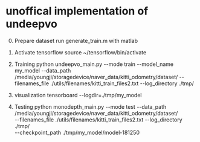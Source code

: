 # unoffical implementation of undeepvo

0. Prepare dataset
run generate_train.m with matlab 

1. Activate tensorflow
source ~/tensorflow/bin/activate 

2. Training
python undeepvo_main.py --mode train --model_name my_model --data_path /media/youngji/storagedevice/naver_data/kitti_odometry/dataset/ --filenames_file ./utils/filenames/kitti_train_files2.txt --log_directory ./tmp/

3. visualization
tensorboard --logdir=./tmp/my_model
 
4. Testing
python monodepth_main.py --mode test --data_path /media/youngji/storagedevice/naver_data/kitti_odometry/dataset/ \
--filenames_file ./utils/filenames/kitti_train_files2.txt --log_directory ./tmp/ \
--checkpoint_path ./tmp/my_model/model-181250
